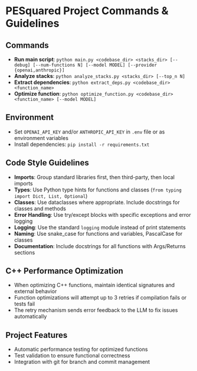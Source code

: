 # PESquared Project Commands & Guidelines

## Commands
- **Run main script**: `python main.py <codebase_dir> <stacks_dir> [--debug] [--num-functions N] [--model MODEL] [--provider {openai,anthropic}]`
- **Analyze stacks**: `python analyze_stacks.py <stacks_dir> [--top_n N]`
- **Extract dependencies**: `python extract_deps.py <codebase_dir> <function_name>`
- **Optimize function**: `python optimize_function.py <codebase_dir> <function_name> [--model MODEL]`

## Environment
- Set `OPENAI_API_KEY` and/or `ANTHROPIC_API_KEY` in `.env` file or as environment variables
- Install dependencies: `pip install -r requirements.txt`

## Code Style Guidelines
- **Imports**: Group standard libraries first, then third-party, then local imports
- **Types**: Use Python type hints for functions and classes (`from typing import Dict, List, Optional`)
- **Classes**: Use dataclasses where appropriate. Include docstrings for classes and methods
- **Error Handling**: Use try/except blocks with specific exceptions and error logging
- **Logging**: Use the standard `logging` module instead of print statements
- **Naming**: Use snake_case for functions and variables, PascalCase for classes
- **Documentation**: Include docstrings for all functions with Args/Returns sections

## C++ Performance Optimization
- When optimizing C++ functions, maintain identical signatures and external behavior
- Function optimizations will attempt up to 3 retries if compilation fails or tests fail
- The retry mechanism sends error feedback to the LLM to fix issues automatically

## Project Features
- Automatic performance testing for optimized functions
- Test validation to ensure functional correctness
- Integration with git for branch and commit management